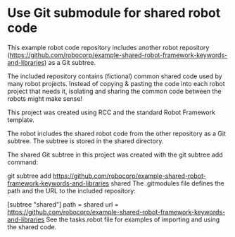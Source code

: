 # Use Git submodule for shared robot code

This example robot code repository includes another robot repository (https://github.com/robocorp/example-shared-robot-framework-keywords-and-libraries) as a Git subtree.

The included repository contains (fictional) common shared code used by many robot projects. Instead of copying & pasting the code into each robot project that needs it, isolating and sharing the common code between the robots might make sense!

This project was created using RCC and the standard Robot Framework template.

The robot includes the shared robot code from the other repository as a Git subtree. The subtree is stored in the shared directory.

The shared Git subtree in this project was created with the git subtree add command:

git subtree add https://github.com/robocorp/example-shared-robot-framework-keywords-and-libraries shared
The .gitmodules file defines the path and the URL to the included repository:

[subtree "shared"]
	path = shared
	url = https://github.com/robocorp/example-shared-robot-framework-keywords-and-libraries
See the tasks.robot file for examples of importing and using the shared code.
